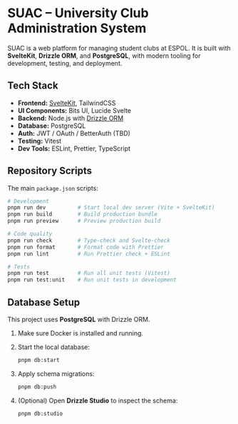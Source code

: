 # SUAC – University Club Administration System

SUAC is a web platform for managing student clubs at ESPOL.
It is built with **SvelteKit**, **Drizzle ORM**, and **PostgreSQL**, with modern tooling for development, testing, and deployment.

## **Tech Stack**

- **Frontend:** [SvelteKit](https://kit.svelte.dev/), TailwindCSS
- **UI Components:** Bits UI, Lucide Svelte
- **Backend:** Node.js with [Drizzle ORM](https://orm.drizzle.team/)
- **Database:** PostgreSQL
- **Auth:** JWT / OAuth / BetterAuth (TBD)
- **Testing:** Vitest
- **Dev Tools:** ESLint, Prettier, TypeScript

## **Repository Scripts**

The main `package.json` scripts:

```bash
# Development
pnpm run dev          # Start local dev server (Vite + SvelteKit)
pnpm run build        # Build production bundle
pnpm run preview      # Preview production build

# Code quality
pnpm run check        # Type-check and Svelte-check
pnpm run format       # Format code with Prettier
pnpm run lint         # Run Prettier check + ESLint

# Tests
pnpm run test         # Run all unit tests (Vitest)
pnpm run test:unit    # Run unit tests in development
```

## **Database Setup**

This project uses **PostgreSQL** with Drizzle ORM.

1. Make sure Docker is installed and running.
2. Start the local database:

   ```bash
   pnpm db:start
   ```

3. Apply schema migrations:

   ```bash
   pnpm db:push
   ```

4. (Optional) Open **Drizzle Studio** to inspect the schema:

   ```bash
   pnpm db:studio
   ```

